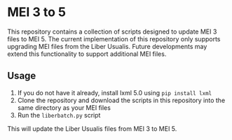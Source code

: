**MEI 3 to 5**
=====================================

This repository contains a collection of scripts designed to update MEI 3 files to MEI 5. The current implementation of this repository only supports upgrading MEI files from the Liber Usualis. Future developments may extend this functionality to support additional MEI files.

**Usage**
-----

1. If you do not have it already, install lxml 5.0 using `pip install lxml`
2. Clone the repository and download the scripts in this repository into the same directory as your MEI files
3. Run the `liberbatch.py` script
   
This will update the Liber Usualis files from MEI 3 to MEI 5.
